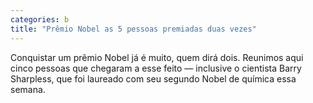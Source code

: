 ```yaml
---
categories: b
title: "Prêmio Nobel as 5 pessoas premiadas duas vezes"
---
```

Conquistar um prêmio Nobel já é muito, quem dirá dois. Reunimos aqui cinco pessoas que chegaram a esse feito — inclusive o cientista Barry Sharpless, que foi laureado com seu segundo Nobel de química essa semana.